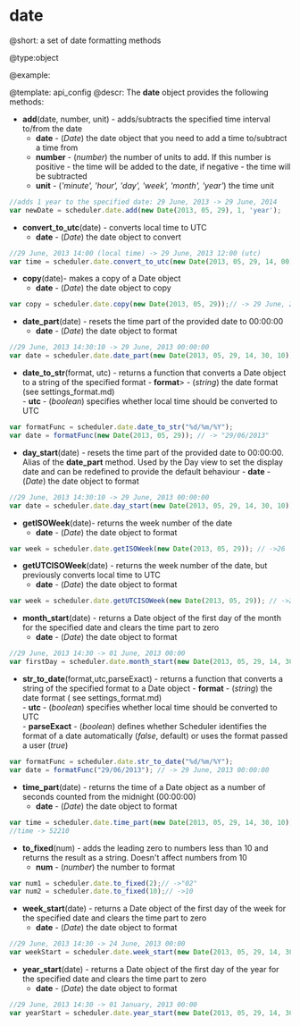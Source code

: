date
=============

@short: a set of date formatting methods
	

@type:object

@example:

@template:	api_config
@descr:
The **date** object provides the following methods:

- **add**(date, number, unit) - adds/subtracts the specified time interval to/from the date
	- **date** - (<i>Date</i>) the date object that you need to add a time to/subtract a time from 
    - **number** - (<i>number</i>) the number of units to add. If this number is positive - the time will be added to the date, if negative - the time will be subtracted 
    - **unit** - (<i>'minute', 'hour', 'day', 'week', 'month', 'year'</i>)  the time unit 

~~~js
//adds 1 year to the specified date: 29 June, 2013 -> 29 June, 2014
var newDate = scheduler.date.add(new Date(2013, 05, 29), 1, 'year');
~~~

- **convert_to_utc**(date) - converts local time to UTC
	- **date** - (<i>Date</i>) the date object to convert 
    
~~~js
//29 June, 2013 14:00 (local time) -> 29 June, 2013 12:00 (utc)
var time = scheduler.date.convert_to_utc(new Date(2013, 05, 29, 14, 00));
~~~

- **copy**(date)- makes a copy of a Date object
	- **date** - (<i>Date</i>) the date object to copy 
    
~~~js
var copy = scheduler.date.copy(new Date(2013, 05, 29));// -> 29 June, 2013
~~~
    
- **date_part**(date) - resets the time part of the provided date to 00:00:00
	- **date** - (<i>Date</i>) the date object to format
    
~~~js
//29 June, 2013 14:30:10 -> 29 June, 2013 00:00:00
var date = scheduler.date.date_part(new Date(2013, 05, 29, 14, 30, 10));
~~~
       
- **date_to_str**(format, utc) - returns a function that converts a Date object to a string of the specified format
       - **format**> - (<i>string</i>) the date format (see settings_format.md)  
       - **utc** - (<i>boolean</i>) specifies whether local time should be converted to UTC  
       
~~~js
var formatFunc = scheduler.date.date_to_str("%d/%m/%Y");
var date = formatFunc(new Date(2013, 05, 29)); // -> "29/06/2013"
~~~
       
- **day_start**(date) - resets the time part of the provided date to 00:00:00. Alias of the <b>date_part</b> method. Used by the Day view to set the display date and can be redefined to provide the default behaviour
      - **date** - (<i>Date</i>) the date object to format

~~~js
//29 June, 2013 14:30:10 -> 29 June, 2013 00:00:00
var date = scheduler.date.day_start(new Date(2013, 05, 29, 14, 30, 10));
~~~

- **getISOWeek**(date)- returns the week number of the date
	- **date** - (<i>Date</i>) the date object to format

~~~js
var week = scheduler.date.getISOWeek(new Date(2013, 05, 29)); // ->26
~~~

- **getUTCISOWeek**(date) - returns the week number of the date, but previously converts local time to UTC
	- **date** - (<i>Date</i>) the date object to format 

~~~js
var week = scheduler.date.getUTCISOWeek(new Date(2013, 05, 29)); // ->26
~~~

- **month_start**(date) - returns a Date object of the first day of the month for the specified date and clears the time part to zero
	- **date** - (<i>Date</i>) the date object to format 
    
~~~js
//29 June, 2013 14:30 -> 01 June, 2013 00:00
var firstDay = scheduler.date.month_start(new Date(2013, 05, 29, 14, 30));
~~~

- <span id="strtodate">**str_to_date**(format,utc,parseExact)</span> - returns a function that converts a string of the specified format to a Date object
      - **format** - (<i>string</i>) the date format ( see settings_format.md)  
      - **utc** - (<i>boolean</i>) specifies whether local time should be converted to UTC  
      - **parseExact** - (<i>boolean</i>) defines whether Scheduler identifies the format of a date automatically (*false*, default) or uses the format passed a user (*true*)
~~~js
var formatFunc = scheduler.date.str_to_date("%d/%m/%Y");
var date = formatFunc("29/06/2013"); // -> 29 June, 2013 00:00:00
~~~

- **time_part**(date) - returns the time of a Date object as a number of seconds counted from the midnight (00:00:00)       
	- **date** - (<i>Date</i>) the date object to format 
~~~js
var time = scheduler.date.time_part(new Date(2013, 05, 29, 14, 30, 10));
//time -> 52210
~~~

- **to_fixed**(num) - adds the leading zero to numbers less than 10 and returns the result as a string. Doesn't affect numbers from 10
	- **num** - (<i>number</i>) the number to format

~~~js
var num1 = scheduler.date.to_fixed(2);// ->"02"
var num2 = scheduler.date.to_fixed(10);// ->10
~~~
        
- **week_start**(date) - returns a Date object of the first day of the week for the specified date and clears the time part to zero
	- **date** - (<i>Date</i>) the date object to format 

~~~js
//29 June, 2013 14:30 -> 24 June, 2013 00:00
var weekStart = scheduler.date.week_start(new Date(2013, 05, 29, 14, 30));
~~~
      
- **year_start**(date) - returns a Date object of the first day of the year for the specified date and clears the time part to zero
	- **date** - (<i>Date</i>) the date object to format 
    
~~~js
//29 June, 2013 14:30 -> 01 January, 2013 00:00
var yearStart = scheduler.date.year_start(new Date(2013, 05, 29, 14, 30));
~~~



